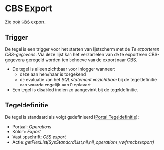 # CBS Export

Zie ook [CBS export](/docs/probleemoplossing/programmablokken/cbs_export.md).

## Trigger

De tegel is een trigger voor het starten van lijstscherm met de *Te exporteren CBS-gegevens*. Via deze lijst kan het verzamelen van de te exporteren CBS-gegevens geregeld worden ten behoeve van de export naar CBS.

  - De tegel is alleen zichtbaar voor inlogger wanneer:
    - deze aan hem/haar is toegekend
    - de evaluatie van het *SQL statement onzichtbaar* bij de tegeldefinitie een waarde ongelijk aan 0 oplevert.
  - Een tegel is disabled indien zo aangevinkt bij de tegeldefinitie.

## Tegeldefinitie

De tegel is standaard als volgt gedefinieerd ([Portal Tegeldefinitie](/docs/instellen_inrichten/portaldefinitie/portal_tegel.md)):

  -  Portaal: *Operations*
  -  Kolom: *Export*
  -  Vast opschrift: *CBS export*
  -  Actie: *getFlexList(SysStandardList,nil,nil,,operations_vwfrmcbsexport)*

